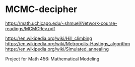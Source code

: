 # MCMC-decipher

https://math.uchicago.edu/~shmuel/Network-course-readings/MCMCRev.pdf

https://en.wikipedia.org/wiki/Hill_climbing
https://en.wikipedia.org/wiki/Metropolis–Hastings_algorithm
https://en.wikipedia.org/wiki/Simulated_annealing

Project for Math 456: Mathematical Modeling
